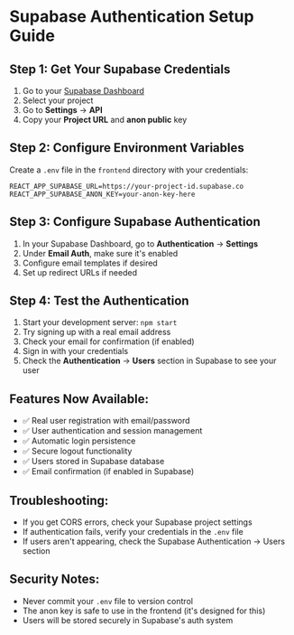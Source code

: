 # Supabase Authentication Setup Guide

## Step 1: Get Your Supabase Credentials

1. Go to your [Supabase Dashboard](https://supabase.com/dashboard)
2. Select your project
3. Go to **Settings** → **API**
4. Copy your **Project URL** and **anon public** key

## Step 2: Configure Environment Variables

Create a `.env` file in the `frontend` directory with your credentials:

```env
REACT_APP_SUPABASE_URL=https://your-project-id.supabase.co
REACT_APP_SUPABASE_ANON_KEY=your-anon-key-here
```

## Step 3: Configure Supabase Authentication

1. In your Supabase Dashboard, go to **Authentication** → **Settings**
2. Under **Email Auth**, make sure it's enabled
3. Configure email templates if desired
4. Set up redirect URLs if needed

## Step 4: Test the Authentication

1. Start your development server: `npm start`
2. Try signing up with a real email address
3. Check your email for confirmation (if enabled)
4. Sign in with your credentials
5. Check the **Authentication** → **Users** section in Supabase to see your user

## Features Now Available:

- ✅ Real user registration with email/password
- ✅ User authentication and session management
- ✅ Automatic login persistence
- ✅ Secure logout functionality
- ✅ Users stored in Supabase database
- ✅ Email confirmation (if enabled in Supabase)

## Troubleshooting:

- If you get CORS errors, check your Supabase project settings
- If authentication fails, verify your credentials in the `.env` file
- If users aren't appearing, check the Supabase Authentication → Users section

## Security Notes:

- Never commit your `.env` file to version control
- The anon key is safe to use in the frontend (it's designed for this)
- Users will be stored securely in Supabase's auth system
